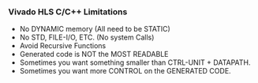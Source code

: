 

### Vivado HLS C/C++ Limitations
- No DYNAMIC memory (All need to be STATIC)
- No STD, FILE-I/O, ETC. (No system Calls)
- Avoid Recursive Functions
- Generated code is NOT the MOST READABLE
- Sometimes you want something smaller than CTRL-UNIT + DATAPATH.
- Sometimes you want more CONTROL on the GENERATED CODE.
